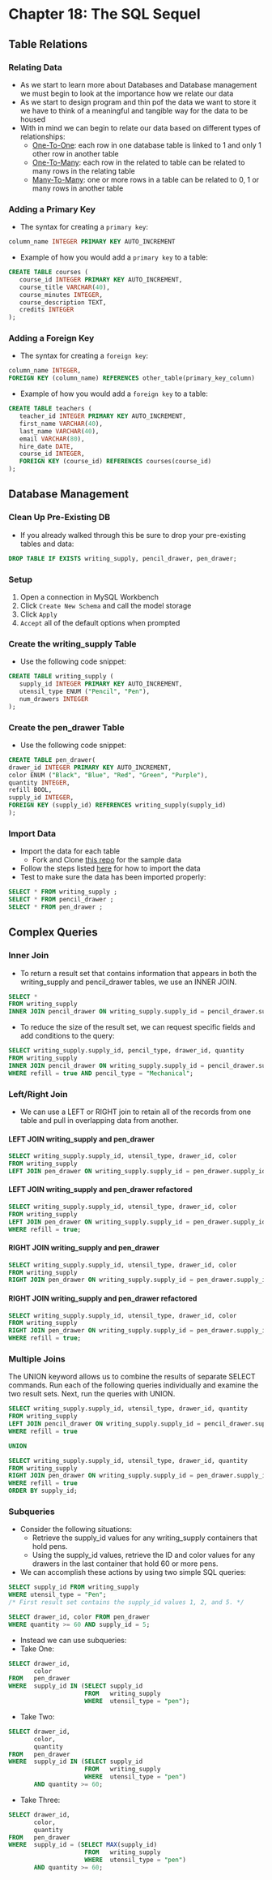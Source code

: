 # Chapter 18: The SQL Sequel

## Table Relations
### Relating Data
* As we start to learn more about Databases and Database management we must begin to look at the importance how we relate our data
* As we start to design program and thin pof the data we want to store it we have to think of a meaningful and tangible way for the data to be housed
* With in mind we can begin to relate our data based on different types of relationships:
  * [One-To-One](https://www.databaseprimer.com/pages/relationship_1to1/): each row in one database table is linked to 1 and only 1 other row in another table
  * [One-To-Many](https://www.databaseprimer.com/pages/relationship_1tox/): each row in the related to table can be related to many rows in the relating table
  * [Many-To-Many](https://www.databaseprimer.com/pages/relationship_xtox/): one or more rows in a table can be related to 0, 1 or many rows in another table

### Adding a Primary Key
* The syntax for creating a `primary key`:
```sql
column_name INTEGER PRIMARY KEY AUTO_INCREMENT
```
* Example of how you would add a `primary key` to a table:
```sql
CREATE TABLE courses (
   course_id INTEGER PRIMARY KEY AUTO_INCREMENT,
   course_title VARCHAR(40),
   course_minutes INTEGER,
   course_description TEXT,
   credits INTEGER
);
```
### Adding a Foreign Key
* The syntax for creating a `foreign key`:
```sql
column_name INTEGER,
FOREIGN KEY (column_name) REFERENCES other_table(primary_key_column)
```
* Example of how you would add a `foreign key` to a table:
```sql
CREATE TABLE teachers (
   teacher_id INTEGER PRIMARY KEY AUTO_INCREMENT,
   first_name VARCHAR(40),
   last_name VARCHAR(40),
   email VARCHAR(80),
   hire_date DATE,
   course_id INTEGER,
   FOREIGN KEY (course_id) REFERENCES courses(course_id)
);
```
## Database Management
### Clean Up Pre-Existing DB
* If you already walked through this be sure to drop your pre-existing tables and data:
```sql
DROP TABLE IF EXISTS writing_supply, pencil_drawer, pen_drawer;
```
### Setup
1. Open a connection in MySQL Workbench
2. Click `Create New Schema` and call the model storage
3. Click `Apply`
4. `Accept` all of the default options when prompted

### Create the writing_supply Table
* Use the following code snippet:
```sql
CREATE TABLE writing_supply (
   supply_id INTEGER PRIMARY KEY AUTO_INCREMENT,
   utensil_type ENUM ("Pencil", "Pen"),
   num_drawers INTEGER
);
```

### Create the pen_drawer Table
* Use the following code snippet:
```sql
CREATE TABLE pen_drawer(
drawer_id INTEGER PRIMARY KEY AUTO_INCREMENT,
color ENUM ("Black", "Blue", "Red", "Green", "Purple"),
quantity INTEGER,
refill BOOL,
supply_id INTEGER,
FOREIGN KEY (supply_id) REFERENCES writing_supply(supply_id)
);
```

### Import Data
* Import the data for each table
  * Fork and Clone [this repo](https://github.com/LaunchCodeEducation/sql-starter-data) for the sample data
* Follow the steps listed [here](https://github.com/LaunchCodeEducation/sql-starter-data) for how to import the data
* Test to make sure the data has been imported properly:

```sql
SELECT * FROM writing_supply ;
SELECT * FROM pencil_drawer ;
SELECT * FROM pen_drawer ;
```

## Complex Queries
### Inner Join
* To return a result set that contains information that appears in both the writing_supply and pencil_drawer tables, we use an INNER JOIN.
```sql
SELECT *
FROM writing_supply
INNER JOIN pencil_drawer ON writing_supply.supply_id = pencil_drawer.supply_id;
```

* To reduce the size of the result set, we can request specific fields and add conditions to the query:
```sql
SELECT writing_supply.supply_id, pencil_type, drawer_id, quantity
FROM writing_supply
INNER JOIN pencil_drawer ON writing_supply.supply_id = pencil_drawer.supply_id
WHERE refill = true AND pencil_type = "Mechanical";
```

### Left/Right Join
* We can use a LEFT or RIGHT join to retain all of the records from one table and pull in overlapping data from another.

#### LEFT JOIN writing_supply and pen_drawer
```sql
SELECT writing_supply.supply_id, utensil_type, drawer_id, color
FROM writing_supply
LEFT JOIN pen_drawer ON writing_supply.supply_id = pen_drawer.supply_id;
```

#### LEFT JOIN writing_supply and pen_drawer refactored
```sql
SELECT writing_supply.supply_id, utensil_type, drawer_id, color
FROM writing_supply
LEFT JOIN pen_drawer ON writing_supply.supply_id = pen_drawer.supply_id
WHERE refill = true;
```
#### RIGHT JOIN writing_supply and pen_drawer
```sql
SELECT writing_supply.supply_id, utensil_type, drawer_id, color
FROM writing_supply
RIGHT JOIN pen_drawer ON writing_supply.supply_id = pen_drawer.supply_id;
```

#### RIGHT JOIN writing_supply and pen_drawer refactored
```sql
SELECT writing_supply.supply_id, utensil_type, drawer_id, color
FROM writing_supply
RIGHT JOIN pen_drawer ON writing_supply.supply_id = pen_drawer.supply_id
WHERE refill = true;
```
### Multiple Joins
The UNION keyword allows us to combine the results of separate SELECT commands. Run each of the following queries individually and examine the two result sets. Next, run the queries with UNION.

```sql
SELECT writing_supply.supply_id, utensil_type, drawer_id, quantity
FROM writing_supply
LEFT JOIN pencil_drawer ON writing_supply.supply_id = pencil_drawer.supply_id
WHERE refill = true

UNION

SELECT writing_supply.supply_id, utensil_type, drawer_id, quantity
FROM writing_supply
RIGHT JOIN pen_drawer ON writing_supply.supply_id = pen_drawer.supply_id
WHERE refill = true
ORDER BY supply_id;
```

### Subqueries
* Consider the following situations:
  * Retrieve the supply_id values for any writing_supply containers that hold pens.
  * Using the supply_id values, retrieve the ID and color values for any drawers in the last container that hold 60 or more pens.
* We can accomplish these actions by using two simple SQL queries:
```sql
SELECT supply_id FROM writing_supply
WHERE utensil_type = "Pen";
/* First result set contains the supply_id values 1, 2, and 5. */

SELECT drawer_id, color FROM pen_drawer
WHERE quantity >= 60 AND supply_id = 5;
```

* Instead we can use subqueries:
* Take One:
```sql
SELECT drawer_id,
       color
FROM   pen_drawer
WHERE  supply_id IN (SELECT supply_id
                     FROM   writing_supply
                     WHERE  utensil_type = "pen");
```
* Take Two:
```sql
SELECT drawer_id,
       color,
       quantity
FROM   pen_drawer
WHERE  supply_id IN (SELECT supply_id
                     FROM   writing_supply
                     WHERE  utensil_type = "pen")
       AND quantity >= 60;
```

* Take Three:
```sql
SELECT drawer_id,
       color,
       quantity
FROM   pen_drawer
WHERE  supply_id = (SELECT MAX(supply_id)
                     FROM   writing_supply
                     WHERE  utensil_type = "pen")
       AND quantity >= 60; 
```

